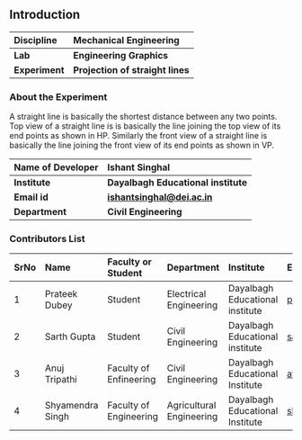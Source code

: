 ## Introduction


<b>Discipline | <b>Mechanical Engineering
:--|:--|
<b> Lab | <b> Engineering Graphics
<b> Experiment|     <b> Projection of straight lines

### About the Experiment 

A straight line is basically the shortest distance between any two points. Top view of a straight line is is basically the line joining the top view of its end points as shown in HP. Similarly the front view of a straight line is basically the line joining the front view of its end points as shown in VP.

<b>Name of Developer | <b> Ishant Singhal 
:--|:--|
<b> Institute | <b> Dayalbagh Educational institute 
<b> Email id|     <b>  ishantsinghal@dei.ac.in
<b> Department |  <b> Civil Engineering

### Contributors List

SrNo | Name | Faculty or Student | Department| Institute | Email id
:--|:--|:--|:--|:--|:--|
1 | Prateek Dubey | Student | Electrical Engineering | Dayalbagh Educational institute  | prateek191226@dei.ac.in
2 | Sarth Gupta |Student | Civil Engineering | Dayalbagh Educational institute  | sarth191161@dei.ac.in
3 | Anuj Tripathi | Faculty of Enfineering | Civil Engineering | Dayalbagh Educational Institute | atripati1253@gmail.com
4 | Shyamendra Singh | Faculty of Engineering | Agricultural Engineering | Dayalbagh Educational Institute | shyamendratomar736@gmail.com

